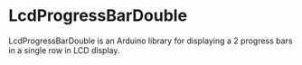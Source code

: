 # LcdProgressBarDouble
LcdProgressBarDouble is an Arduino library for displaying a 2 progress bars in a single row in LCD display.
